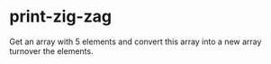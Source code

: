 # print-zig-zag
Get an array with 5 elements and convert this array into a new array turnover the elements.
 
